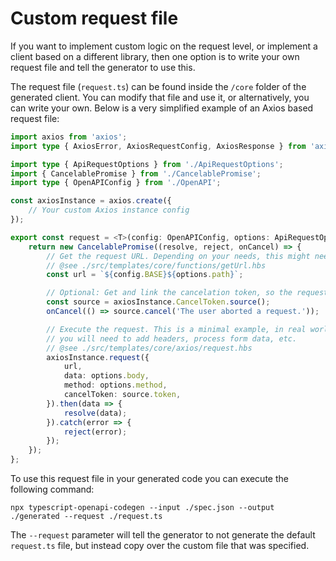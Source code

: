# Custom request file

If you want to implement custom logic on the request level,
or implement a client based on a different library, then
one option is to write your own request file and tell
the generator to use this.

The request file (`request.ts`) can be found inside the
`/core` folder of the generated client. You can modify
that file and use it, or alternatively, you can write
your own. Below is a very simplified example of an Axios
based request file:

```typescript
import axios from 'axios';
import type { AxiosError, AxiosRequestConfig, AxiosResponse } from 'axios';

import type { ApiRequestOptions } from './ApiRequestOptions';
import { CancelablePromise } from './CancelablePromise';
import type { OpenAPIConfig } from './OpenAPI';

const axiosInstance = axios.create({
    // Your custom Axios instance config
});

export const request = <T>(config: OpenAPIConfig, options: ApiRequestOptions): CancelablePromise<T> => {
    return new CancelablePromise((resolve, reject, onCancel) => {
        // Get the request URL. Depending on your needs, this might need additional processing,
        // @see ./src/templates/core/functions/getUrl.hbs
        const url = `${config.BASE}${options.path}`;

        // Optional: Get and link the cancelation token, so the request can be aborted.
        const source = axiosInstance.CancelToken.source();
        onCancel(() => source.cancel('The user aborted a request.'));

        // Execute the request. This is a minimal example, in real world scenarios
        // you will need to add headers, process form data, etc.
        // @see ./src/templates/core/axios/request.hbs
        axiosInstance.request({
            url,
            data: options.body,
            method: options.method,
            cancelToken: source.token,
        }).then(data => {
            resolve(data);
        }).catch(error => {
            reject(error);
        });
    });
};
```

To use this request file in your generated code you can execute the
following command:

```
npx typescript-openapi-codegen --input ./spec.json --output ./generated --request ./request.ts
```

The `--request` parameter will tell the generator to not generate the default
`request.ts` file, but instead copy over the custom file that was specified.
